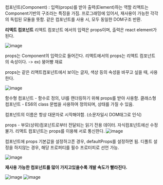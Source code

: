 컴포넌트(Component) : 입력(props)를 받아 출력(Element)하는 역할
리액트는 Component기반의 구조라는 특징을 가짐.
프로그래밍에 있어서, 재사용이 가능한 각각의 독립된 모듈을 뜻함.
같은 컴포넌트를 사용 시, 모두 동일한 DOM구조 반환.

**리액트 컴포넌트**
리액트 컴포넌트 에서의 입력은 props이며, 출력은 react element가 된다.

![image](https://github.com/mooner1213/react_study/assets/162667655/432dfb5b-72a4-4b0a-8fbc-1d3bb1014b61)

props는 Component의 입력으로 들어간다.
리액트에서의 props는 리액트 컴포넌트의 속성이다.
   -> ex) 붕어빵 재료

props는 같은 리액트컴포넌트에서 보이는 글자, 색상 등의
속성을 바꾸고 싶을 때, 사용한다.

![image](https://github.com/mooner1213/react_study/assets/162667655/2d58ff83-988a-42ba-a19e-5fee15cbdaa7)

함수형 컴포넌트 - 함수로 정의, UI를 랜더링하기 위해 props를 받아 사용함.
클래스형 컴포넌트 - ES6의 class 문법을 사용하여 정의되며, 상태를 가질 수 있음.

컴포넌트의 이름은 항상 대문자로 시작해야함.
(소문자일시 DOM태그로 인식)

props - 부모(상위)컴포넌트로부터 전달되는 읽기 전용 데이터. 자식컴포넌트에선 수정불가.
리액트 컴포넌트는 props를 이용해 서로 통신한다.
![image](https://github.com/mooner1213/react_study/assets/162667655/03874b80-c06b-4d67-b56b-1eed45cf62b4)

컴포넌트에 props 기본값을 설정하고픈 경우, defaultProps를 설정하면 됨.
디폴트 설정을 하지않는 경우, 해당 프로퍼티를 필수 프로터피로 선언 가능.

![image](https://github.com/mooner1213/react_study/assets/162667655/ddee3abd-0bbc-42a8-b7b3-d0496b7687e5)


**재사용 가능한 컴포넌트를 많이 가지고있을수록 개발 속도가 빨라진다.**

![image](https://github.com/mooner1213/react_study/assets/162667655/5a3acfcd-4421-4a7f-97f0-318ee5372312)
![image](https://github.com/mooner1213/react_study/assets/162667655/27837da1-2e0c-4fcb-a83a-2af1747b8b4b)

